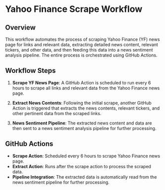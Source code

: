 # Yahoo Finance Scrape Workflow

## Overview
This workflow automates the process of scraping Yahoo Finance (YF) news page for links and relevant data, extracting detailed news content, relevant tickers, and other data, and then feeding this data into a news sentiment analysis pipeline. The entire process is orchestrated using GitHub Actions.

## Workflow Steps

1. **Scrape YF News Page**: A GitHub Action is scheduled to run every 6 hours to scrape all links and relevant data from the Yahoo Finance news page.

2. **Extract News Contents**: Following the initial scrape, another GitHub Action is triggered that extracts the news contents, relevant tickers, and other pertinent data from the scraped links.

3. **News Sentiment Pipeline**: The extracted news content and data are then sent to a news sentiment analysis pipeline for further processing.

## GitHub Actions

- **Scrape Action**: Scheduled every 6 hours to scrape Yahoo Finance news page.
- **Extract Action**: Runs after the scrape action to process the scraped data.
- **Pipeline Integration**: The extracted data is automatically read from the news sentiment pipeline for further processing.
